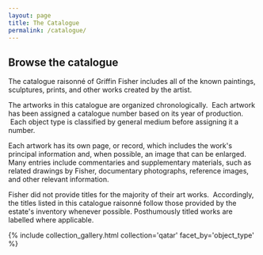 ```yaml
---
layout: page
title: The Catalogue
permalink: /catalogue/
---
```

## Browse the catalogue

The catalogue raisonné of Griffin Fisher includes all of the known paintings, sculptures, prints, and other works created by the artist. 

The artworks in this catalogue are organized chronologically.  Each artwork has been assigned a catalogue number based on its year of production.  Each object type is classified by general medium before assigning it a number.

Each artwork has its own page, or record, which includes the work's principal information and, when possible, an image that can be enlarged.  Many entries include commentaries and supplementary materials, such as related drawings by Fisher, documentary photographs, reference images, and other relevant information.

Fisher did not provide titles for the majority of their art works.  Accordingly, the titles listed in this catalogue raisonné follow those provided by the estate's inventory whenever possible. Posthumously titled works are labelled where applicable.


{% include collection_gallery.html collection='qatar' facet_by='object_type' %}
